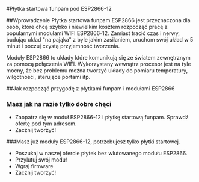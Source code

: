 #Płytka startowa funpam pod ESP2866-12

##Wprowadzenie
Płytka startowa funpam ESP2866 jest przeznaczona dla osób, które chcą szybko i niewielkim kosztem rozpocząć pracę z popularnymi modułami WIFI ESP2866-12.
Zamiast tracić czas i nerwy, budując układ "na pająka" z byle jakim zasilaniem, uruchom swój układ w 5 minut i poczuj czystą przyjemność tworzenia.

Moduły ESP2866 to układy które komunikują się ze światem zewnętrznym za pomocą połączenia WIFI. Wykorzystany wewnątrz procesor jest na tyle mocny, że bez problemu można tworzyć układy do pomiaru temperatury, wilgotności, sterujące portami itp. 

##Jak rozpocząć przygodę z płytkami funpam i modułami ESP2866
### Masz jak na razie tylko dobre chęci
* Zaopatrz się w moduł ESP2866-12 i płytkę startową funpam. Sprawdź ofertę pod tym adresem.
* Zacznij tworzyć!

###Masz już moduły ESP2866-12, potrzebujesz tylko płytki startowej.
* Poszukaj w naszej ofercie płytek bez wlutowanego modułu ESP2866. 
* Przylutuj swój moduł
* Wgraj firmware
* Zacznij tworzyć!





  



